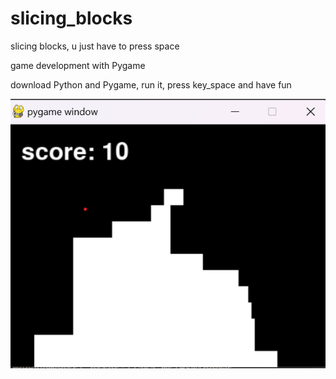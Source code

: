 # slicing_blocks
slicing blocks, u just have to press space

game development with Pygame

download Python and Pygame, run it, press key_space and have fun

![alt text](https://github.com/Gabriel-prog3/slicing_blocks/blob/main/Screenshot%202023-03-04%20173819.png)
